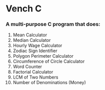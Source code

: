 # Vench C

### A multi-purpose C program that does:

1. Mean Calculator
2. Median Calculator
3. Hourly Wage Calculator
4. Zodiac Sign Identifier
5. Polygon Perimeter Calculator
6. Circumference of Circle Calculator
7. Word Counter
8. Factorial Calculator
9. LCM of Two Numbers
10. Number of Denominations (Money)
